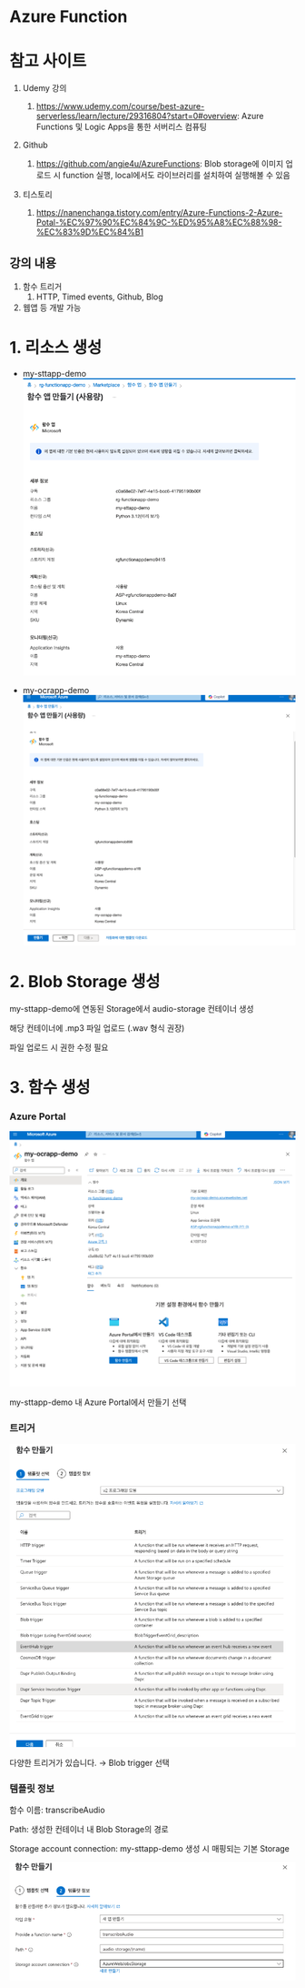 # Azure Function

# 참고 사이트

1. Udemy 강의
    1.  https://www.udemy.com/course/best-azure-serverless/learn/lecture/29316804?start=0#overview: Azure Functions 및 Logic Apps을 통한 서버리스 컴퓨팅

1. Github
    1.  https://github.com/angie4u/AzureFunctions: Blob storage에 이미지 업로드 시 function 실행, local에서도 라이브러리를 설치하여 실행해볼 수 있음
2. 티스토리
    1.  https://nanenchanga.tistory.com/entry/Azure-Functions-2-Azure-Potal-%EC%97%90%EC%84%9C-%ED%95%A8%EC%88%98-%EC%83%9D%EC%84%B1

## 강의 내용

1. 함수 트리거
    1. HTTP, Timed events, Github, Blog
2. 웹앱 등 개발 가능

# 1. 리소스 생성

- my-sttapp-demo
![my-sttapp-demo.png](./img/my-sttapp-demo.png)

- my-ocrapp-demo
![my-ocrapp-demo.png](./img/my-ocrapp-demo.png)

# 2. Blob Storage 생성

my-sttapp-demo에 연동된 Storage에서 audio-storage 컨테이너 생성

해당 컨테이너에 .mp3 파일 업로드 (.wav 형식 권장)

파일 업로드 시 권한 수정 필요 

# 3. 함수 생성

### Azure Portal

![azure-function(1).png](./img/azure-function(1).png)

my-sttapp-demo 내 Azure Portal에서 만들기 선택

### 트리거

![azure-function(2).png](./img/azure-function(2).png)


다양한 트리거가 있습니다. → Blob trigger 선택

### 템플릿 정보

함수 이름: transcribeAudio

Path: 생성한 컨테이너 내 Blob Storage의 경로

Storage account connection: my-sttapp-demo 생성 시 매핑되는 기본 Storage

![azure-function(3).png](./img/azure-function(3).png)
